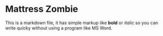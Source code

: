 # Mattress Zombie #

This is a markdown file, it has simple markup like **bold** or _italic_ so you can write quicky without using a program like MS Word.
